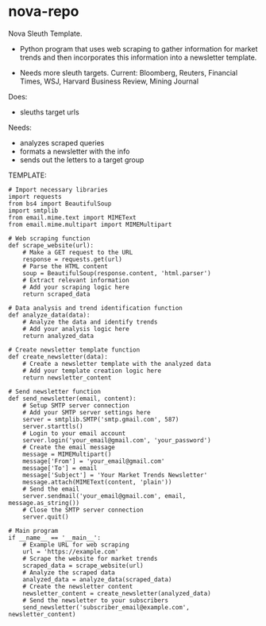# nova-repo

Nova Sleuth Template. 

- Python program that uses web scraping to gather information for market trends and then incorporates this information into a newsletter template.

- Needs more sleuth targets. Current: Bloomberg, Reuters, Financial Times, WSJ, Harvard Business Review, 
Mining Journal

Does:
- sleuths target urls

Needs:
- analyzes scraped queries
- formats a newsletter with the info
- sends out the letters to a target group

TEMPLATE:


    # Import necessary libraries
    import requests
    from bs4 import BeautifulSoup
    import smtplib
    from email.mime.text import MIMEText
    from email.mime.multipart import MIMEMultipart

    # Web scraping function
    def scrape_website(url):
        # Make a GET request to the URL
        response = requests.get(url)
        # Parse the HTML content
        soup = BeautifulSoup(response.content, 'html.parser')
        # Extract relevant information
        # Add your scraping logic here
        return scraped_data

    # Data analysis and trend identification function
    def analyze_data(data):
        # Analyze the data and identify trends
        # Add your analysis logic here
        return analyzed_data

    # Create newsletter template function
    def create_newsletter(data):
        # Create a newsletter template with the analyzed data
        # Add your template creation logic here
        return newsletter_content

    # Send newsletter function
    def send_newsletter(email, content):
        # Setup SMTP server connection
        # Add your SMTP server settings here
        server = smtplib.SMTP('smtp.gmail.com', 587)
        server.starttls()
        # Login to your email account
        server.login('your_email@gmail.com', 'your_password')
        # Create the email message
        message = MIMEMultipart()
        message['From'] = 'your_email@gmail.com'
        message['To'] = email
        message['Subject'] = 'Your Market Trends Newsletter'
        message.attach(MIMEText(content, 'plain'))
        # Send the email
        server.sendmail('your_email@gmail.com', email, message.as_string())
        # Close the SMTP server connection
        server.quit()

    # Main program
    if __name__ == '__main__':
        # Example URL for web scraping
        url = 'https://example.com'
        # Scrape the website for market trends
        scraped_data = scrape_website(url)
        # Analyze the scraped data
        analyzed_data = analyze_data(scraped_data)
        # Create the newsletter content
        newsletter_content = create_newsletter(analyzed_data)
        # Send the newsletter to your subscribers
        send_newsletter('subscriber_email@example.com', newsletter_content)
